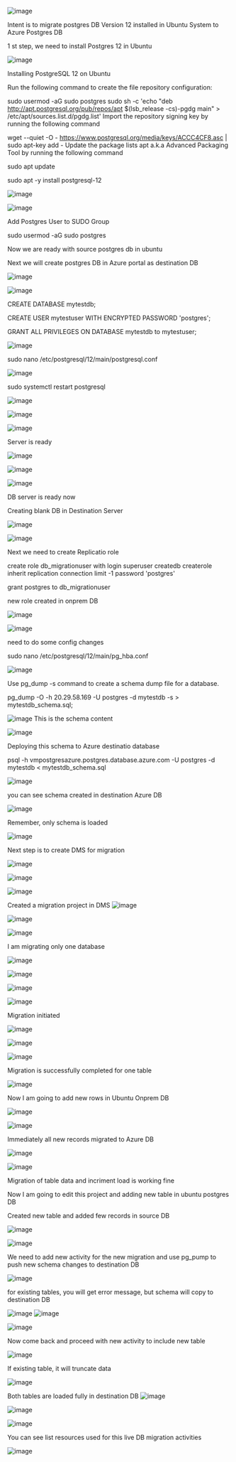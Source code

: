 


![image](https://github.com/user-attachments/assets/cc6cea82-0103-4bc1-a63f-13d340af38b3)

Intent is to migrate postgres DB Version 12 installed in  Ubuntu System to Azure Postgres DB  

1 st step, we need to install Postgres 12 in Ubuntu

![image](https://github.com/user-attachments/assets/bc8b1abf-3241-4e6f-8d9c-3911922d2459)



Installing PostgreSQL 12 on Ubuntu

Run the following command to create the file repository configuration:


sudo usermod -aG sudo postgres
sudo sh -c 'echo "deb http://apt.postgresql.org/pub/repos/apt $(lsb_release -cs)-pgdg main" > /etc/apt/sources.list.d/pgdg.list'
Import the repository signing key by running the following command

wget --quiet -O - https://www.postgresql.org/media/keys/ACCC4CF8.asc | sudo apt-key add -
Update the package lists apt a.k.a Advanced Packaging Tool by running the following command

sudo apt update

sudo apt -y install postgresql-12

![image](https://github.com/user-attachments/assets/05677fbc-1a37-4be8-9141-a4d09bbe975c)

![image](https://github.com/user-attachments/assets/1c13d090-4355-44eb-9672-0721b0f65c47)

Add Postgres User to SUDO Group

sudo usermod -aG sudo postgres

Now we are ready with source postgres db in ubuntu

Next we will create postgres DB in Azure portal as destination DB




![image](https://github.com/user-attachments/assets/464e8780-55ba-4c6a-ba31-a4771e3dd9c3)


![image](https://github.com/user-attachments/assets/e9f2f4d2-ca70-4994-b680-b9c1c199c755)

CREATE DATABASE mytestdb;

CREATE USER mytestuser WITH ENCRYPTED PASSWORD 'postgres';

GRANT ALL PRIVILEGES ON DATABASE mytestdb to mytestuser;

![image](https://github.com/user-attachments/assets/2c221259-9f3a-489c-b853-2cdca1772e86)

sudo nano /etc/postgresql/12/main/postgresql.conf

![image](https://github.com/user-attachments/assets/bbf29921-8c73-4869-968b-ce741f0e93c7)

sudo systemctl restart postgresql

![image](https://github.com/user-attachments/assets/d1d52971-e5de-4c8c-adc6-67eb745f9fdd)


![image](https://github.com/user-attachments/assets/2588e3bb-0b20-4358-a460-f4ea13ef2a59)


![image](https://github.com/user-attachments/assets/2df5f779-9e9d-4fbb-8ef2-99260c221308)


Server is ready

![image](https://github.com/user-attachments/assets/4870e45e-804f-4e73-999d-5d076a1ff628)


![image](https://github.com/user-attachments/assets/c398c5a5-ca56-4120-9e66-18069e7a618a)

![image](https://github.com/user-attachments/assets/9cb839ea-2cbb-4550-8119-1b50342f3adb)

DB server is ready now

Creating blank DB in Destination Server

![image](https://github.com/user-attachments/assets/3452a013-341d-48f7-8e34-bd7eb751c79c)




![image](https://github.com/user-attachments/assets/9f7fcbac-b25c-4bbc-a273-84dfc9a24e24)

Next we need to create Replicatio role

create role db_migrationuser with
login
superuser
createdb
createrole
inherit
replication
connection limit -1
password 'postgres'

grant postgres to db_migrationuser

new role created in onprem DB

![image](https://github.com/user-attachments/assets/ea14fbf0-36a1-4f4f-84f7-68e1fe2b3c8d)


![image](https://github.com/user-attachments/assets/6d8e933b-5415-4bae-8a78-7ce54e23c13d)



need to do some config changes

sudo nano /etc/postgresql/12/main/pg_hba.conf

![image](https://github.com/user-attachments/assets/38679a67-30d7-4299-a5fc-db213c07ebfe)

Use pg_dump -s command to create a schema dump file for a database.

pg_dump -O -h 20.29.58.169 -U postgres -d mytestdb -s > mytestdb_schema.sql;

![image](https://github.com/user-attachments/assets/7b9b47c3-8cec-40d4-8a7d-27275607de47)
This is the schema content

![image](https://github.com/user-attachments/assets/b7b17f5b-967f-4322-b3aa-a6518046b9e7)

Deploying this schema to Azure destinatio database

psql  -h vmpostgresazure.postgres.database.azure.com  -U postgres -d mytestdb  < mytestdb_schema.sql

![image](https://github.com/user-attachments/assets/9cb1a22a-5ca5-448f-8d02-dc6e3981d35c)


you can see schema created in destination Azure DB

![image](https://github.com/user-attachments/assets/aeb965b3-e8e2-4c18-8504-807bba0c7f2c)

Remember, only schema is loaded

![image](https://github.com/user-attachments/assets/ea97c260-c69b-43a7-b5cf-033d9673e5e7)

Next step is to create DMS for migration

![image](https://github.com/user-attachments/assets/a9656c72-9f10-47bd-8ed6-eaed6f3819b0)


![image](https://github.com/user-attachments/assets/58d04256-e770-4c85-86b7-40684589ef02)


![image](https://github.com/user-attachments/assets/fe74c067-c373-4652-818c-378381a27c11)

Created a migration project in DMS
![image](https://github.com/user-attachments/assets/829fe52c-277f-4305-bf5d-65539f0d3a5c)


![image](https://github.com/user-attachments/assets/854b83be-5bae-4775-bdef-695503c679ba)


![image](https://github.com/user-attachments/assets/a90f448a-366a-4c8d-b4fe-8f62e3cf653a)


I am migrating  only one database

![image](https://github.com/user-attachments/assets/cfd66773-4e67-4674-aa25-d1f7d567c516)


![image](https://github.com/user-attachments/assets/9c2523fe-3f95-4201-b9ed-a50d7b1e0960)


![image](https://github.com/user-attachments/assets/c9b0c318-8816-45d3-9811-8ffaaf1e4af5)

![image](https://github.com/user-attachments/assets/ec88cfe5-d813-4a42-8318-de0897b18c7c)

Migration initiated

![image](https://github.com/user-attachments/assets/0d30e3ae-66aa-4a6e-a57a-8104d468b84c)


![image](https://github.com/user-attachments/assets/16cd617e-0d5a-41a2-976a-38f07822fa8f)


![image](https://github.com/user-attachments/assets/de5c7fa7-0e72-4eb8-b531-cfd3445b2f89)

Migration is successfully completed for one table

![image](https://github.com/user-attachments/assets/f32b201d-606f-4cec-831c-8240da1e4edc)


Now I am going to add new rows in Ubuntu Onprem DB

![image](https://github.com/user-attachments/assets/f694547f-ec9b-4c72-8ff8-8a2ba8e26a99)

![image](https://github.com/user-attachments/assets/94cf6996-169a-416e-84ab-b939590c9440)


Immediately all new records migrated to Azure DB

![image](https://github.com/user-attachments/assets/5e581d50-d746-436f-8517-cf22b323e2be)


![image](https://github.com/user-attachments/assets/d3bc8e6f-4434-426c-97d2-3fce9166b35c)


Migration of table data and incriment load is working fine

Now I am going to edit this project and adding new table in ubuntu postgres DB

Created new table and added few records in source DB

![image](https://github.com/user-attachments/assets/764f4b4c-af70-4c72-99c6-08fb96790a2d)

![image](https://github.com/user-attachments/assets/5afe1258-bca9-4675-8fee-fe8364f70203)


We need to add new activity for the new migration and use pg_pump to push new schema changes to destination DB

![image](https://github.com/user-attachments/assets/7ccdd5f3-0211-4b4a-a978-f1d0090bee1c)

for existing tables, you will get error message, but schema will copy to destination DB

![image](https://github.com/user-attachments/assets/140852c9-efc4-44b7-9454-d08a75f3a9c9)
![image](https://github.com/user-attachments/assets/8d65d638-2f85-4ec3-89c4-50d51215d1a0)


![image](https://github.com/user-attachments/assets/816b83ed-d6cf-45e9-baac-4ce6e837716f)

Now come back and proceed with new activity to include new table

![image](https://github.com/user-attachments/assets/51288654-dc22-4300-bf8d-4e394b88a7b7)


If existing table, it will truncate data

![image](https://github.com/user-attachments/assets/93f07261-f5c1-4e95-9900-a75e1cb25ba1)

Both tables are loaded fully in destination DB
![image](https://github.com/user-attachments/assets/a1ff5594-9c05-4abf-a955-ac3ac70320f8)

![image](https://github.com/user-attachments/assets/d9521e5d-600a-4f8d-af39-b5fcf2af954b)

![image](https://github.com/user-attachments/assets/6e321bbb-6647-475b-9ea6-c5fc2c960993)


You can see list resources used for this live DB migration activities

![image](https://github.com/user-attachments/assets/9143d006-f846-4f71-ba3c-68d560892e0d)


